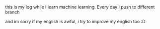 this is my log while i learn machine learning.
Every day I push to different branch

and im sorry if my english is awful, i try to improve my english too :D
